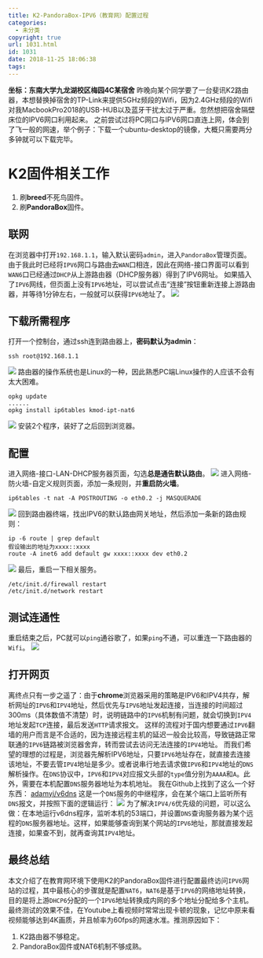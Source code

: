 ```yaml
---
title: K2-PandoraBox-IPV6（教育网）配置过程
categories:
  - 未分类
copyright: true
url: 1031.html
id: 1031
date: 2018-11-25 18:06:38
tags:
---
```


**坐标：东南大学九龙湖校区梅园4C某宿舍** 昨晚向某个同学要了一台斐讯K2路由器，本想替换掉宿舍的TP-Link来提供5GHz频段的Wifi，因为2.4GHz频段的Wifi对我MacbookPro2018的USB-HUB以及蓝牙干扰太过于严重。忽然想把宿舍隔壁床位的IPV6网口利用起来。 之前尝试过将PC网口与IPV6网口直连上网，体会到了飞一般的网速，举个例子：下载一个ubuntu-desktop的镜像，大概只需要两分多钟就可以下载完毕。

<!-- more -->

K2固件相关工作
========

1.  刷**breed**不死鸟固件。
2.  刷**PandoraBox**固件。

联网
--

在浏览器中打开`192.168.1.1`，输入默认密码`admin`，进入`PandoraBox`管理页面。 由于我此时已经将`IPV6`网口与路由去`WAN`口相连，因此在网络-接口界面可以看到`WAN6`口已经通过`DHCP`从上游路由器（DHCP服务器）得到了IPV6网址。 如果插入了`IPV6`网线，但页面上没有`IPV6`地址，可以尝试点击“连接”按钮重新连接上游路由器，并等待1分钟左右，一般就可以获得`IPV6`地址了。 ![](https://kherrisanbucketone.oss-cn-shanghai.aliyuncs.com/Snipaste_2018-11-24_13-35-37.png)

下载所需程序
------

打开一个控制台，通过ssh连到路由器上，**密码默认为admin**：

```
ssh root@192.168.1.1

```

![](https://kherrisanbucketone.oss-cn-shanghai.aliyuncs.com/Snipaste_2018-11-24_13-37-31.png) 路由器的操作系统也是Linux的一种，因此熟悉PC端Linux操作的人应该不会有太大困难。

```
opkg update
......
opkg install ip6tables kmod-ipt-nat6

```

![](https://kherrisanbucketone.oss-cn-shanghai.aliyuncs.com/Snipaste_2018-11-24_13-38-30.png) 安装2个程序，装好了之后回到浏览器。

配置
--

进入网络-接口-LAN-DHCP服务器页面，勾选**总是通告默认路由**。 ![](https://kherrisanbucketone.oss-cn-shanghai.aliyuncs.com/3adea32eb5cb208d4e481e3321a0b88d.png) 进入网络-防火墙-自定义规则页面，添加一条规则，并**重启防火墙**。

```
ip6tables -t nat -A POSTROUTING -o eth0.2 -j MASQUERADE

```

![](https://kherrisanbucketone.oss-cn-shanghai.aliyuncs.com/2ade23d4f609146101a4df4396b8621f.png) 回到路由器终端，找出IPV6的默认路由网关地址，然后添加一条新的路由规则：

```
ip -6 route | grep default
假设输出的地址为xxxx::xxxx
route -A inet6 add default gw xxxx::xxxx dev eth0.2

```

![](https://kherrisanbucketone.oss-cn-shanghai.aliyuncs.com/339f07f8fd170d0765c79ed2027d2105.png) 最后，重启一下相关服务。

```
/etc/init.d/firewall restart
/etc/init.d/network restart

```

测试连通性
-----

重启结束之后，PC就可以`ping`通谷歌了，如果`ping`不通，可以重连一下路由器的`Wifi`。 ![](https://kherrisanbucketone.oss-cn-shanghai.aliyuncs.com/259f944fc4663699a06f4f8ef77f6022.png)

打开网页
----

离终点只有一步之遥了：由于**chrome**浏览器采用的策略是IPV6和IPV4共存，解析网址的`IPV6`和`IPV4`地址，然后优先与`IPV6`地址发起连接，当连接的时间超过300ms（具体数值不清楚）时，说明链路中的`IPV6`机制有问题，就会切换到`IPV4`地址发起`TCP`连接，最后发送`HTTP`请求报文。 这样的流程对于国内想要通过`IPV6`翻墙的用户而言是不合适的，因为连接远程主机的延迟一般会比较高，导致链路正常联通的`IPV6`链路被浏览器舍弃，转而尝试去访问无法连接的`IPV4`地址。 而我们希望的理想的过程是，浏览器先解析IPV6地址，只要`IPV6`地址存在，就直接去连接该地址，不要去管`IPV4`地址是多少。或者说串行地去请求做`IPV6`和`IPV4`地址的`DNS`解析操作。在`DNS`协议中，`IPV6`和`IPV4`对应报文头部的`type`值分别为`AAAA`和`A`。此外，需要在本机配置`DNS`服务器地址为本机地址。 我在Github上找到了这么一个好东西： [adamyi/v6dns](https://github.com/adamyi/v6dns) 这是一个`DNS`服务的中继程序，会在某个端口上监听所有`DNS`报文，并按照下面的逻辑运行： ![](https://kherrisanbucketone.oss-cn-shanghai.aliyuncs.com/fafa577fd8ba1491f759bc03e039eacb.png) 为了解决`IPV4/6`优先级的问题，可以这么做：在本地运行v6dns程序，监听本机的53端口，并设置`DNS`查询服务器为某个远程的`DNS`服务器地址。这样，如果能够查询到某个网站的`IPV6`地址，那就直接发起连接，如果查不到，就再查询其`IPV4`地址。

最终总结
----

本文介绍了在教育网环境下使用K2的PandoraBox固件进行配置最终访问`IPV6`网站的过程，其中最核心的步骤就是配置`NAT6`，`NAT6`是基于`IPV6`的网络地址转换，目的是将上游`DHCP6`分配的一个`IPV6`地址转换成内网的多个地址分配给多个主机。 最终测试的效果不佳，在Youtube上看视频时常常出现卡顿的现象，记忆中原来看视频能够达到4K画质，并且帧率为60fps的网速水准。推测原因如下：

1.  K2路由器不够稳定。
2.  PandoraBox固件或NAT6机制不够成熟。